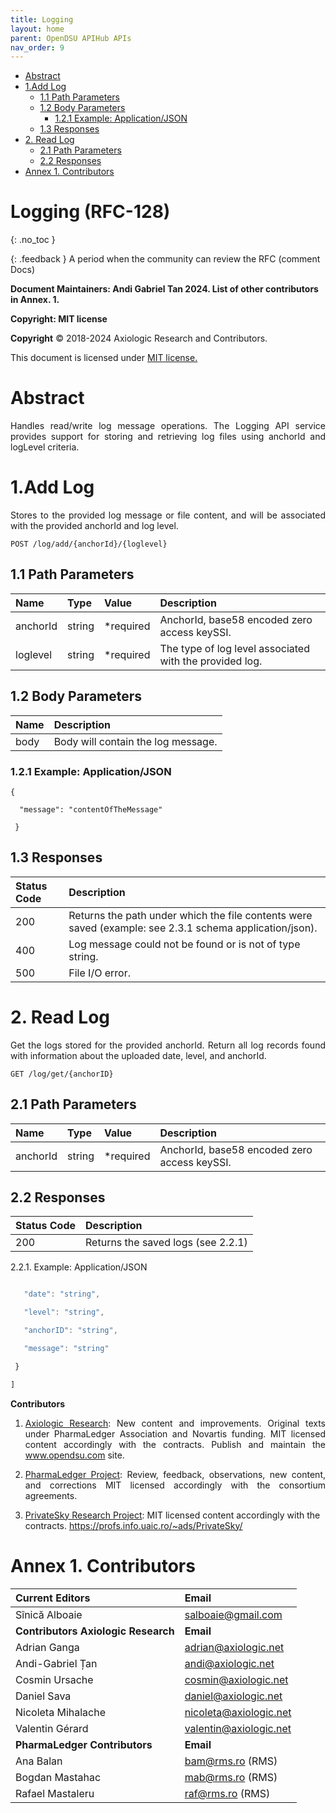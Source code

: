 ```yaml
---
title: Logging 
layout: home
parent: OpenDSU APIHub APIs
nav_order: 9
---
```


<!-- TOC -->

* [Abstract](#abstract)
* [1.Add Log](#1add-log)
  * [1.1 Path Parameters](#11-path-parameters)
  * [1.2 Body Parameters](#12-body-parameters)
    * [1.2.1 Example: Application/JSON](#121-example-applicationjson)
  * [1.3 Responses](#13-responses)
* [2. Read Log](#2-read-log)
  * [2.1 Path Parameters](#21-path-parameters)
  * [2.2 Responses](#22-responses)
* [Annex 1. Contributors](#annex-1-contributors)
<!-- TOC -->



# **Logging (RFC-128)**
{: .no_toc }

{: .feedback }
A period when the community can review the RFC (comment Docs)

**Document Maintainers: Andi Gabriel Tan 2024. List of other contributors in Annex. 1.**

**Copyright: MIT license**

 **Copyright** © 2018-2024 Axiologic Research and Contributors.

This document is licensed under [MIT license.](https://en.wikipedia.org/wiki/MIT_License)







# Abstract

<p style='text-align: justify;'>Handles read/write log message operations. The Logging API service provides support for storing and retrieving log files using anchorId and logLevel criteria.</p>


# 1.Add Log

<p style='text-align: justify;'>Stores to the provided log message or file content, and will be associated with the provided anchorId and log level.</p>
	

    POST /log/add/{anchorId}/{loglevel}


## 1.1 Path Parameters


| **Name** | **Type** | **Value** | **Description**                                         |
|:---------|:---------|:----------|:--------------------------------------------------------|
| anchorId | string   | *required | AnchorId, base58 encoded zero access keySSI.            |
| loglevel | string   | *required | The type of log level associated with the provided log. |




## 1.2 Body Parameters

| Name | Description                        |
|:-----|:-----------------------------------|
| body | Body will contain the log message. |



### 1.2.1 Example: Application/JSON

    {

      "message": "contentOfTheMessage"

     }




## 1.3 Responses


| **Status Code** | **Description**                                                                                           |
|:----------------|:----------------------------------------------------------------------------------------------------------|
| 200             | Returns the path under which the file contents were saved (example:  see  2.3.1 schema application/json). |
| 400             | Log message could not be found or is not of type string.                                                  |
| 500             | File I/O error.                                                                                           |



# 2. Read Log

<p style='text-align: justify;'>Get the logs stored for the provided anchorId. Return all log records found with information about the uploaded date, level, and anchorId.</p>
	

    GET /log/get/{anchorID}

## 2.1 Path Parameters


| **Name** | **Type** | **Value** | **Description**                                         |
|:---------|:---------|:----------|:--------------------------------------------------------|
| anchorId | string   | *required | AnchorId, base58 encoded zero access keySSI.            |



## 2.2 Responses


| **Status Code** | **Description**                    |
|:----------------|:-----------------------------------|
| 200             | Returns the saved logs (see 2.2.1) |

2.2.1. Example: Application/JSON

  ```js {

     "date": "string",

     "level": "string",

     "anchorID": "string",

     "message": "string"

   }

  ]
```


**Contributors**


1. <p style='text-align: justify;'><a href="www.axiologic.net">Axiologic Research</a>: New content and improvements. Original texts under PharmaLedger Association and Novartis funding. MIT licensed content accordingly with the contracts. Publish and maintain the <a href="www.opendsu.com">www.opendsu.com</a> site.

2. <p style='text-align: justify;'><a href="www.pharmaledger.eu">PharmaLedger Project</a>: Review, feedback, observations, new content, and corrections MIT licensed accordingly with the consortium agreements.

3. <a href="www.privatesky.xyz">PrivateSky Research Project</a>: MIT licensed content accordingly with the contracts. https://profs.info.uaic.ro/~ads/PrivateSky/




# Annex 1. Contributors

| **Current Editors**                  | **Email**                                                                         |
|:-------------------------------------|:----------------------------------------------------------------------------------|
| Sînică Alboaie                       | salboaie@gmail.com                                                                |
| **Contributors Axiologic Research**  | **Email**                                                                         |
| Adrian Ganga                         | adrian@axiologic.net                                                              |
| Andi-Gabriel Țan                     | andi@axiologic.net                                                                |
| Cosmin Ursache                       | cosmin@axiologic.net                                                              |
| Daniel Sava                          | daniel@axiologic.net                                                              |
| Nicoleta Mihalache                   | nicoleta@axiologic.net                                                            |
| Valentin Gérard                      | valentin@axiologic.net                                                            |
| **PharmaLedger Contributors**        | **Email**                                                                         |
| Ana Balan                            | bam@rms.ro (RMS)                                                                  |
| Bogdan Mastahac                      | mab@rms.ro (RMS)                                                                  |
| Rafael Mastaleru                     | raf@rms.ro (RMS)                                                                  |
